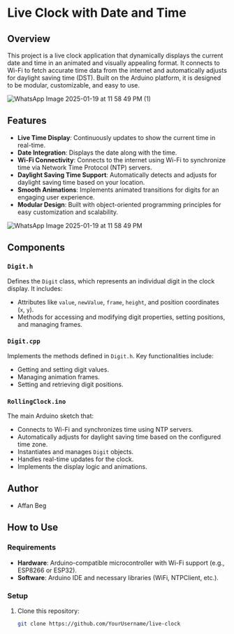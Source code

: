 # Live Clock with Date and Time

## Overview
This project is a live clock application that dynamically displays the current date and time in an animated and visually appealing format. It connects to Wi-Fi to fetch accurate time data from the internet and automatically adjusts for daylight saving time (DST). Built on the Arduino platform, it is designed to be modular, customizable, and easy to use.

![WhatsApp Image 2025-01-19 at 11 58 49 PM (1)](https://github.com/user-attachments/assets/d2ee99b2-067e-4e09-99fd-34536d71a0b4)



## Features
- **Live Time Display**: Continuously updates to show the current time in real-time.
- **Date Integration**: Displays the date along with the time.
- **Wi-Fi Connectivity**: Connects to the internet using Wi-Fi to synchronize time via Network Time Protocol (NTP) servers.
- **Daylight Saving Time Support**: Automatically detects and adjusts for daylight saving time based on your location.
- **Smooth Animations**: Implements animated transitions for digits for an engaging user experience.
- **Modular Design**: Built with object-oriented programming principles for easy customization and scalability.

![WhatsApp Image 2025-01-19 at 11 58 49 PM](https://github.com/user-attachments/assets/5acd5960-caaa-4fb8-91f5-d091c4bf7bdb)


## Components
### `Digit.h`
Defines the `Digit` class, which represents an individual digit in the clock display. It includes:
- Attributes like `value`, `newValue`, `frame`, `height`, and position coordinates (`x`, `y`).
- Methods for accessing and modifying digit properties, setting positions, and managing frames.

### `Digit.cpp`
Implements the methods defined in `Digit.h`. Key functionalities include:
- Getting and setting digit values.
- Managing animation frames.
- Setting and retrieving digit positions.

### `RollingClock.ino`
The main Arduino sketch that:
- Connects to Wi-Fi and synchronizes time using NTP servers.
- Automatically adjusts for daylight saving time based on the configured time zone.
- Instantiates and manages `Digit` objects.
- Handles real-time updates for the clock.
- Implements the display logic and animations.

## Author
- Affan Beg
## How to Use
### Requirements
- **Hardware**: Arduino-compatible microcontroller with Wi-Fi support (e.g., ESP8266 or ESP32).
- **Software**: Arduino IDE and necessary libraries (WiFi, NTPClient, etc.).

### Setup
1. Clone this repository:
   ```bash
   git clone https://github.com/YourUsername/live-clock
